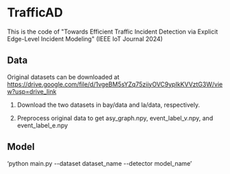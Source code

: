 # TrafficAD
This is the code of "Towards Efficient Traffic Incident Detection via Explicit Edge-Level Incident Modeling" (IEEE IoT Journal 2024)

## Data
Original datasets can be downloaded at https://drive.google.com/file/d/1vgeBM5sYZq75ziiyOVC9ypIkKVVztG3W/view?usp=drive_link

1. Download the two datasets in bay/data and la/data, respectively.

2. Preprocess original data to get asy_graph.npy, event_label_v.npy, and event_label_e.npy

## Model

‘python main.py --dataset dataset_name --detector model_name’
